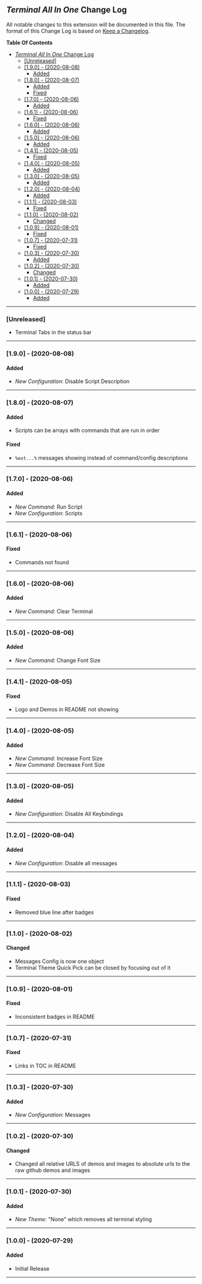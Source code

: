 ## _Terminal All In One_ Change Log

All notable changes to this extension will be documented in this file.
The format of this Change Log is based on [Keep a Changelog](http://keepachangelog.com/).

**Table Of Contents**

- [_Terminal All In One_ Change Log](#terminal-all-in-one-change-log)
  - [[Unreleased]](#unreleased)
  - [[1.9.0] - (2020-08-08)](#190---2020-08-08)
    - [Added](#added)
  - [[1.8.0] - (2020-08-07)](#180---2020-08-07)
    - [Added](#added-1)
    - [Fixed](#fixed)
  - [[1.7.0] - (2020-08-06)](#170---2020-08-06)
    - [Added](#added-2)
  - [[1.6.1] - (2020-08-06)](#161---2020-08-06)
    - [Fixed](#fixed-1)
  - [[1.6.0] - (2020-08-06)](#160---2020-08-06)
    - [Added](#added-3)
  - [[1.5.0] - (2020-08-06)](#150---2020-08-06)
    - [Added](#added-4)
  - [[1.4.1] - (2020-08-05)](#141---2020-08-05)
    - [Fixed](#fixed-2)
  - [[1.4.0] - (2020-08-05)](#140---2020-08-05)
    - [Added](#added-5)
  - [[1.3.0] - (2020-08-05)](#130---2020-08-05)
    - [Added](#added-6)
  - [[1.2.0] - (2020-08-04)](#120---2020-08-04)
    - [Added](#added-7)
  - [[1.1.1] - (2020-08-03)](#111---2020-08-03)
    - [Fixed](#fixed-3)
  - [[1.1.0] - (2020-08-02)](#110---2020-08-02)
    - [Changed](#changed)
  - [[1.0.9] - (2020-08-01)](#109---2020-08-01)
    - [Fixed](#fixed-4)
  - [[1.0.7] - (2020-07-31)](#107---2020-07-31)
    - [Fixed](#fixed-5)
  - [[1.0.3] - (2020-07-30)](#103---2020-07-30)
    - [Added](#added-8)
  - [[1.0.2] - (2020-07-30)](#102---2020-07-30)
    - [Changed](#changed-1)
  - [[1.0.1] - (2020-07-30)](#101---2020-07-30)
    - [Added](#added-9)
  - [[1.0.0] - (2020-07-29)](#100---2020-07-29)
    - [Added](#added-10)

---

### [Unreleased]

- Terminal Tabs in the status bar

---

### [1.9.0] - (2020-08-08)

#### Added

- _New Configuration_: Disable Script Description

---

### [1.8.0] - (2020-08-07)

#### Added

- Scripts can be arrays with commands that are run in order

#### Fixed

- `%ext...%` messages showing instead of command/config descriptions

---

### [1.7.0] - (2020-08-06)

#### Added

- _New Command_: Run Script
- _New Configuration_: Scripts

---

### [1.6.1] - (2020-08-06)

#### Fixed

- Commands not found

---

### [1.6.0] - (2020-08-06)

#### Added

- _New Command_: Clear Terminal

---

### [1.5.0] - (2020-08-06)

#### Added

- _New Command_: Change Font Size

---

### [1.4.1] - (2020-08-05)

#### Fixed

- Logo and Demos in README not showing

---

### [1.4.0] - (2020-08-05)

#### Added

- _New Command_: Increase Font Size
- _New Command_: Decrease Font Size

---

### [1.3.0] - (2020-08-05)

#### Added

- _New Configuration_: Disable All Keybindings

---

### [1.2.0] - (2020-08-04)

#### Added

- _New Configuration_: Disable all messages

---

### [1.1.1] - (2020-08-03)

#### Fixed

- Removed blue line after badges

---

### [1.1.0] - (2020-08-02)

#### Changed

- Messages Config is now one object
- Terminal Theme Quick Pick can be closed by focusing out of it

---

### [1.0.9] - (2020-08-01)

#### Fixed

- Inconsistent badges in README

---

### [1.0.7] - (2020-07-31)

#### Fixed

- Links in TOC in README

---

### [1.0.3] - (2020-07-30)

#### Added

- _New Configuration_: Messages

---

### [1.0.2] - (2020-07-30)

#### Changed

- Changed all relative URLS of demos and images to absolute urls to the raw github demos and images

---

### [1.0.1] - (2020-07-30)

#### Added

- _New Theme_: "None" which removes all terminal styling

---

### [1.0.0] - (2020-07-29)

#### Added

- Initial Release

---
